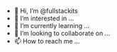- 👋 Hi, I’m @fullstackits
- 👀 I’m interested in ...
- 🌱 I’m currently learning ...
- 💞️ I’m looking to collaborate on ...
- 📫 How to reach me ...

<!---
fullstackits/fullstackits is a ✨ special ✨ repository because its `README.md` (this file) appears on your GitHub profile.
You can click the Preview link to take a look at your changes.
--->
